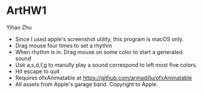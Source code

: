 # ArtHW1
Yihao Zhu
- Since I used apple's screenshot utility, this program is macOS only.
- Drag mouse four times to set a rhythm
- When rhythm is in. Drag mouse on some color to start a generated sound
- Use a,s,d,f,g to manully play a sound correspond to left most five colors.
- Hit escape to quit
- Requires ofxAnimatable at https://github.com/armadillu/ofxAnimatable
- All assets from Apple's garage band. Copyright to Apple.

